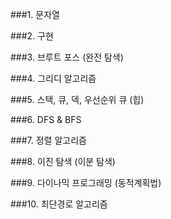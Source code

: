 
###1. 문자열

###2. 구현

###3. 브루트 포스 (완전 탐색)

###4. 그리디 알고리즘

###5. 스택, 큐, 덱, 우선순위 큐 (힙)

###6. DFS & BFS

###7. 정렬 알고리즘

###8. 이진 탐색 (이분 탐색)

###9. 다이나믹 프로그래밍 (동적계획법)

###10. 최단경로 알고리즘
